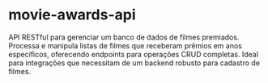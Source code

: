 # movie-awards-api
API RESTful para gerenciar um banco de dados de filmes premiados. Processa e manipula listas de filmes que receberam prêmios em anos específicos, oferecendo endpoints para operações CRUD completas. Ideal para integrações que necessitam de um backend robusto para cadastro de filmes.
